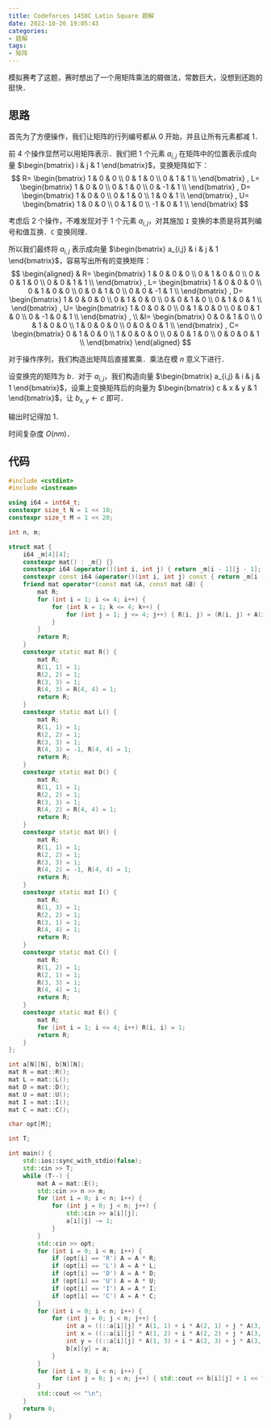 ```yaml
---
title: Codeforces 1458C Latin Square 题解
date: 2022-10-26 19:05:43
categories:
- 题解
tags:
- 矩阵
---
```

模拟赛考了这题，赛时想出了一个用矩阵乘法的屑做法，常数巨大，没想到还跑的挺快．

<!--more-->

## 思路
首先为了方便操作，我们让矩阵的行列编号都从 $0$ 开始，并且让所有元素都减 $1$．

前 $4$ 个操作显然可以用矩阵表示．我们把 $1$ 个元素 $a_{i,j}$ 在矩阵中的位置表示成向量 $\begin{bmatrix} i & j & 1 \end{bmatrix}$，变换矩阵如下：
$$
R=
\begin{bmatrix}
1 & 0 & 0 \\
0 & 1 & 0 \\
0 & 1 & 1 \\
\end{bmatrix}
,
L=
\begin{bmatrix}
1 & 0 & 0 \\
0 & 1 & 0 \\
0 & -1 & 1 \\
\end{bmatrix}
,
D=
\begin{bmatrix}
1 & 0 & 0 \\
0 & 1 & 0 \\
1 & 0 & 1 \\
\end{bmatrix}
,
U=
\begin{bmatrix}
1 & 0 & 0 \\
0 & 1 & 0 \\
-1 & 0 & 1 \\
\end{bmatrix}
$$

考虑后 $2$ 个操作，不难发现对于 $1$ 个元素 $a_{i,j}$，对其施加 $\texttt{I}$ 变换的本质是将其列编号和值互换．$\texttt{C}$ 变换同理．

所以我们最终将 $a_{i,j}$ 表示成向量 $\begin{bmatrix} a_{i,j} & i & j & 1 \end{bmatrix}$，容易写出所有的变换矩阵：
$$
\begin{aligned}
  & R=
  \begin{bmatrix}
  1 & 0 & 0 & 0 \\
  0 & 1 & 0 & 0 \\
  0 & 0 & 1 & 0 \\
  0 & 0 & 1 & 1 \\
  \end{bmatrix}
  ,
  L=
  \begin{bmatrix}
  1 & 0 & 0 & 0 \\
  0 & 1 & 0 & 0 \\
  0 & 0 & 1 & 0 \\
  0 & 0 & -1 & 1 \\
  \end{bmatrix}
  ,
  D=
  \begin{bmatrix}
  1 & 0 & 0 & 0 \\
  0 & 1 & 0 & 0 \\
  0 & 0 & 1 & 0 \\
  0 & 1 & 0 & 1 \\
  \end{bmatrix}
  ,
  U=
  \begin{bmatrix}
  1 & 0 & 0 & 0 \\
  0 & 1 & 0 & 0 \\
  0 & 0 & 1 & 0 \\
  0 & -1 & 0 & 1 \\
  \end{bmatrix}
  , \\
  &I=
  \begin{bmatrix}
  0 & 0 & 1 & 0 \\
  0 & 1 & 0 & 0 \\
  1 & 0 & 0 & 0 \\
  0 & 0 & 0 & 1 \\
  \end{bmatrix}
  ,
  C=
  \begin{bmatrix}
  0 & 1 & 0 & 0 \\
  1 & 0 & 0 & 0 \\
  0 & 0 & 1 & 0 \\
  0 & 0 & 0 & 1 \\
  \end{bmatrix}
\end{aligned}
$$

对于操作序列，我们构造出矩阵后直接累乘．乘法在模 $n$ 意义下进行．

设变换完的矩阵为 $b$．对于 $a_{i,j}$，我们构造向量 $\begin{bmatrix} a_{i,j} & i & j & 1 \end{bmatrix}$，设乘上变换矩阵后的向量为  $\begin{bmatrix} c & x & y & 1 \end{bmatrix}$，让 $b_{x,y}\leftarrow c$ 即可．

输出时记得加 $1$．

时间复杂度 $O(nm)$．

## 代码
```cpp
#include <cstdint>
#include <iostream>

using i64 = int64_t;
constexpr size_t N = 1 << 10;
constexpr size_t M = 1 << 20;

int n, m;

struct mat {
    i64 _m[4][4];
    constexpr mat() : _m{} {}
    constexpr i64 &operator()(int i, int j) { return _m[i - 1][j - 1]; }
    constexpr const i64 &operator()(int i, int j) const { return _m[i - 1][j - 1]; }
    friend mat operator*(const mat &A, const mat &B) {
        mat R;
        for (int i = 1; i <= 4; i++) {
            for (int k = 1; k <= 4; k++) {
                for (int j = 1; j <= 4; j++) { R(i, j) = (R(i, j) + A(i, k) * B(k, j) % n + n) % n; }
            }
        }
        return R;
    }
    constexpr static mat R() {
        mat R;
        R(1, 1) = 1;
        R(2, 2) = 1;
        R(3, 3) = 1;
        R(4, 3) = R(4, 4) = 1;
        return R;
    }
    constexpr static mat L() {
        mat R;
        R(1, 1) = 1;
        R(2, 2) = 1;
        R(3, 3) = 1;
        R(4, 3) = -1, R(4, 4) = 1;
        return R;
    }
    constexpr static mat D() {
        mat R;
        R(1, 1) = 1;
        R(2, 2) = 1;
        R(3, 3) = 1;
        R(4, 2) = R(4, 4) = 1;
        return R;
    }
    constexpr static mat U() {
        mat R;
        R(1, 1) = 1;
        R(2, 2) = 1;
        R(3, 3) = 1;
        R(4, 2) = -1, R(4, 4) = 1;
        return R;
    }
    constexpr static mat I() {
        mat R;
        R(1, 3) = 1;
        R(2, 2) = 1;
        R(3, 1) = 1;
        R(4, 4) = 1;
        return R;
    }
    constexpr static mat C() {
        mat R;
        R(1, 2) = 1;
        R(2, 1) = 1;
        R(3, 3) = 1;
        R(4, 4) = 1;
        return R;
    }
    constexpr static mat E() {
        mat R;
        for (int i = 1; i <= 4; i++) R(i, i) = 1;
        return R;
    }
};

int a[N][N], b[N][N];
mat R = mat::R();
mat L = mat::L();
mat D = mat::D();
mat U = mat::U();
mat I = mat::I();
mat C = mat::C();

char opt[M];

int T;

int main() {
    std::ios::sync_with_stdio(false);
    std::cin >> T;
    while (T--) {
        mat A = mat::E();
        std::cin >> n >> m;
        for (int i = 0; i < n; i++) {
            for (int j = 0; j < n; j++) {
                std::cin >> a[i][j];
                a[i][j] -= 1;
            }
        }
        std::cin >> opt;
        for (int i = 0; i < m; i++) {
            if (opt[i] == 'R') A = A * R;
            if (opt[i] == 'L') A = A * L;
            if (opt[i] == 'D') A = A * D;
            if (opt[i] == 'U') A = A * U;
            if (opt[i] == 'I') A = A * I;
            if (opt[i] == 'C') A = A * C;
        }
        for (int i = 0; i < n; i++) {
            for (int j = 0; j < n; j++) {
                int a = ((::a[i][j] * A(1, 1) + i * A(2, 1) + j * A(3, 1) + A(4, 1)) % n + n) % n;
                int x = ((::a[i][j] * A(1, 2) + i * A(2, 2) + j * A(3, 2) + A(4, 2)) % n + n) % n;
                int y = ((::a[i][j] * A(1, 3) + i * A(2, 3) + j * A(3, 3) + A(4, 3)) % n + n) % n;
                b[x][y] = a;
            }
        }
        for (int i = 0; i < n; i++) {
            for (int j = 0; j < n; j++) { std::cout << b[i][j] + 1 << " \n"[j == n - 1]; }
        }
        std::cout << "\n";
    }
    return 0;
}
```
